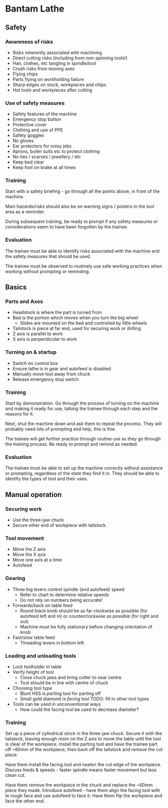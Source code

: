 # Bantam Lathe

## Safety
### Awareness of risks
* Risks inherently associated with machining
 * Direct cutting risks (including from non-spinning tools!)
 * Hair, clothes, etc tangling in spindle/tool
 * Crush risks from moving axes
 * Flying chips
 * Parts flying on workholding failure
 * Sharp edges on stock, workpieces and chips
 * Hot tools and workpieces after cutting

### Use of safety measures
* Safety features of the machine
 * Emergency stop button
 * Protective cover
* Clothing and use of PPE
 * Safety goggles
 * No gloves
 * Ear protectors for noisy jobs
 * Aprons, boiler suits etc to protect clothing
 * No ties / scarves / jewellery / etc
 * Keep bed clear
 * Keep foot on brake at all times

### Training

Start with a safety briefing - go through all the points above, in front of the machine.

Main hazards/risks should also be on warning signs / posters in the tool area as a reminder.

During subsequent training, be ready to prompt if any safety measures or considerations seem to have been forgotten by the trainee.

### Evaluation

The trainee must be able to identify risks associated with the machine and the safety measures that should be used.

The trainee must be observed to routinely use safe working practices when working without prompting or reminding.

## Basics

### Parts and Axes
 * Headstock is where the part is turned from
 * Bed is the portion which moves when you turn the big wheel
    * Slides are mounted on the bed and controlled by little wheels
 * Tailstock is piece at far end, used for securing work or drilling
 * Z axis is parallel to work
 * X axis is perpendicular to work

### Turning on & startup
 * Switch on control box
 * Ensure lathe is in gear and autofeed is disabled
 * Manually move tool away from chuck
 * Release emergency stop switch

### Training

Start by demonstration. Go through the process of turning on the machine and making it ready for use, talking the trainee through each step and the reasons for it.

Next, shut the machine down and ask them to repeat the process. They will probably need lots of prompting and help, this is fine.

The trainee will get further practice through routine use as they go through the training process. Be ready to prompt and remind as needed.

### Evaluation

The trainee must be able to set up the machine correctly without assistance or prompting, regardless of the state they find it in. They should be able to identify the types of tool and their uses.

## Manual operation

### Securing work
 * Use the three-jaw chuck
 * Secure other end of workpiece with tailstock.

### Tool movement
 * Move the Z axis
 * Move the X axis
 * Move one axis at a time
 * Autofeed

### Gearing
 * Three big levers control spindle (and autofeed) speed
    * Refer to chart to determine relative speeds
    * Do not rely on numbers being accurate!
 * Forwards/back on table feed
    * Round black knob should be as far clockwise as possible (for autofeed left and in) or counterclockwise as possible (for right and out)
    * Machine must be fully stationary before changing orientation of knob
 * Fast/slow table feed
    * Threading levers in bottom left.

### Loading and unloading tools
 * Lock toolholder in table
 * Verify height of tool
    * Close chuck jaws and bring cutter to near centre
    * Tool should be in line with centre of chuck
 * Choosing tool type
    * Blunt HSS is _parting_ tool for parting off
    * Small gold diamond is _facing_ tool
    TODO: fill in other tool types
 * Tools can be used in unconventional ways
    * How could the facing tool be used to decrease diameter?

### Training

Set up a piece of cylindrical stock in the three-jaw chuck. Secure it with the tailstock, leaving enough room on the Z axis to move the table until the tool is clear of the workpiece. Install the parting tool and have the trainee part off ~60mm of the workpiece, then back off the tailstock and remove the cut piece.

Have them install the facing tool and neaten the cut edge of the workpiece. Discuss feeds & speeds - faster spindle means faster movement but less clean cut.

Have them remove the workpiece in the chuck and replace the ~60mm piece they made. Introduce autofeed - have them align the facing tool with te rough face and use autofeed to face it. Have them flip the workpiece and face the other end.
